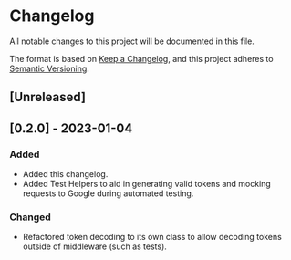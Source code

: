 # Changelog

All notable changes to this project will be documented in this file.

The format is based on [Keep a Changelog](https://keepachangelog.com/en/1.0.0/),
and this project adheres to [Semantic Versioning](https://semver.org/spec/v2.0.0.html).

## [Unreleased]

## [0.2.0] - 2023-01-04

### Added

- Added this changelog.
- Added Test Helpers to aid in generating valid tokens and mocking requests to Google during automated testing.

### Changed

- Refactored token decoding to its own class to allow decoding tokens outside of middleware (such as tests).
